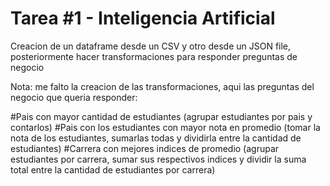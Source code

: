 # Tarea #1 - Inteligencia Artificial

Creacion de un dataframe desde un CSV y otro desde un JSON file, posteriormente hacer transformaciones para responder preguntas de negocio

Nota: me falto la creacion de las transformaciones, aqui las preguntas del negocio que queria responder:

 #Pais con mayor cantidad de estudiantes  (agrupar estudiantes por pais y contarlos)
 #Pais con los estudiantes con mayor nota en promedio (tomar la nota de los estudiantes, sumarlas todas y dividirla entre la cantidad de estudiantes)
 #Carrera con mejores indices de promedio (agrupar estudiantes por carrera, sumar sus respectivos indices y dividir la suma total entre la cantidad de estudiantes por carrera)

